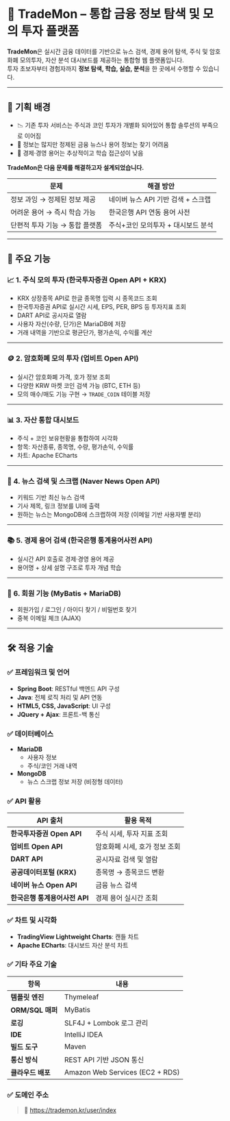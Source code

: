 # 🧠 TradeMon – 통합 금융 정보 탐색 및 모의 투자 플랫폼

**TradeMon**은 실시간 금융 데이터를 기반으로 뉴스 검색, 경제 용어 탐색, 주식 및 암호화폐 모의투자, 자산 분석 대시보드를 제공하는 통합형 웹 플랫폼입니다.  
투자 초보자부터 경험자까지 **정보 탐색, 학습, 실습, 분석**을 한 곳에서 수행할 수 있습니다.

---

## 🧩 기획 배경

- 📉 기존 투자 서비스는 주식과 코인 투자가 개별화 되어있어 통합 솔루션의 부족으로 이어짐  
- 🔎 정보는 많지만 정제된 금융 뉴스나 용어 정보는 찾기 어려움  
- 💬 경제·경영 용어는 추상적이고 학습 접근성이 낮음  

**TradeMon은 다음 문제를 해결하고자 설계되었습니다.**

| 문제 | 해결 방안 |
|------|------------|
| 정보 과잉 → 정제된 정보 제공 | 네이버 뉴스 API 기반 검색 + 스크랩 |
| 어려운 용어 → 즉시 학습 가능 | 한국은행 API 연동 용어 사전 |
| 단편적 투자 기능 → 통합 플랫폼 | 주식+코인 모의투자 + 대시보드 분석 |

---

## 📌 주요 기능

### 📈 1. 주식 모의 투자 (한국투자증권 Open API + KRX)
- KRX 상장종목 API로 한글 종목명 입력 시 종목코드 조회
- 한국투자증권 API로 실시간 시세, EPS, PER, BPS 등 투자지표 조회
- DART API로 공시자료 열람
- 사용자 자산(수량, 단가)은 MariaDB에 저장
- 거래 내역을 기반으로 평균단가, 평가손익, 수익률 계산

---

### 🪙 2. 암호화폐 모의 투자 (업비트 Open API)
- 실시간 암호화폐 가격, 호가 정보 조회
- 다양한 KRW 마켓 코인 검색 가능 (BTC, ETH 등)
- 모의 매수/매도 기능 구현 → `TRADE_COIN` 테이블 저장

---

### 📊 3. 자산 통합 대시보드
- 주식 + 코인 보유현황을 통합하여 시각화
- 항목: 자산종류, 종목명, 수량, 평가손익, 수익률
- 차트: Apache ECharts

---

### 📰 4. 뉴스 검색 및 스크랩 (Naver News Open API)
- 키워드 기반 최신 뉴스 검색
- 기사 제목, 링크 정보를 UI에 출력
- 원하는 뉴스는 MongoDB에 스크랩하여 저장 (이메일 기반 사용자별 분리)

---

### 📚 5. 경제 용어 검색 (한국은행 통계용어사전 API)
- 실시간 API 호출로 경제·경영 용어 제공
- 용어명 + 상세 설명 구조로 투자 개념 학습

---

### 👤 6. 회원 기능 (MyBatis + MariaDB)
- 회원가입 / 로그인 / 아이디 찾기 / 비밀번호 찾기
- 중복 이메일 체크 (AJAX)

---

## 🛠️ 적용 기술

### ✅ **프레임워크 및 언어**
- **Spring Boot**: RESTful 백엔드 API 구성
- **Java**: 전체 로직 처리 및 API 연동
- **HTML5, CSS, JavaScript**: UI 구성
- **JQuery + Ajax**: 프론트-백 통신

### ✅ **데이터베이스**
- **MariaDB**
  - 사용자 정보
  - 주식/코인 거래 내역
- **MongoDB**
  - 뉴스 스크랩 정보 저장 (비정형 데이터)

### ✅ **API 활용**
| API 출처 | 활용 목적 |
|----------|----------|
| **한국투자증권 Open API** | 주식 시세, 투자 지표 조회 |
| **업비트 Open API** | 암호화폐 시세, 호가 정보 조회 |
| **DART API** | 공시자료 검색 및 열람 |
| **공공데이터포털 (KRX)** | 종목명 → 종목코드 변환 |
| **네이버 뉴스 Open API** | 금융 뉴스 검색 |
| **한국은행 통계용어사전 API** | 경제 용어 실시간 조회 |

### ✅ **차트 및 시각화**
- **TradingView Lightweight Charts**: 캔들 차트
- **Apache ECharts**: 대시보드 자산 분석 차트

### ✅ **기타 주요 기술**
| 항목 | 내용 |
|------|------|
| **템플릿 엔진** | Thymeleaf |
| **ORM/SQL 매퍼** | MyBatis |
| **로깅** | SLF4J + Lombok 로그 관리 |
| **IDE** | IntelliJ IDEA |
| **빌드 도구** | Maven |
| **통신 방식** | REST API 기반 JSON 통신 |
| **클라우드 배포** | Amazon Web Services (EC2 + RDS) |

### ✅ **도메인 주소**
> 🔗 https://trademon.kr/user/index
